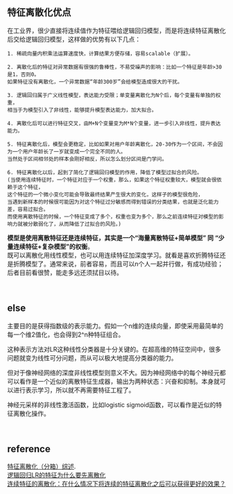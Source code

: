 ## 特征离散化优点
在工业界，很少直接将连续值作为特征喂给逻辑回归模型，而是将连续特征离散化后交给逻辑回归模型，这样做的优势有以下几点：
```
1. 稀疏向量内积乘法运算速度快，计算结果方便存储，容易scalable（扩展）。

2. 离散化后的特征对异常数据有很强的鲁棒性，不易受噪声的影响：比如一个特征是年龄>30是1，否则0。
如果特征没有离散化，一个异常数据“年龄300岁”会给模型造成很大的干扰。

3. 逻辑回归属于广义线性模型，表达能力受限；单变量离散化为N个后，每个变量有单独的权重，
相当于为模型引入了非线性，能够提升模型表达能力，加大拟合。

4. 离散化后可以进行特征交叉，由M+N个变量变为M*N个变量，进一步引入非线性，提升表达能力。

5. 特征离散化后，模型会更稳定，比如如果对用户年龄离散化，20-30作为一个区间，不会因为一个用户年龄长了一岁就变成一个完全不同的人。
当然处于区间相邻处的样本会刚好相反，所以怎么划分区间是门学问。

6. 特征离散化以后，起到了简化了逻辑回归模型的作用，降低了模型过拟合的风险。
(当使用连续特征时，一个特征对应于一个权重，那么，如果这个特征权重较大，模型就会很依赖于这个特征，
这个特征的一个微小变化可能会导致最终结果产生很大的变化，这样子的模型很危险，
当遇到新样本的时候很可能因为对这个特征过分敏感而得到错误的分类结果，也就是泛化能力差，容易过拟合。
而使用离散特征的时候，一个特征变成了多个，权重也变为多个，那么之前连续特征对模型的影响力就被分散弱化了，从而降低了过拟合的风险。)
```
**模型是使用离散特征还是连续特征，其实是一个“海量离散特征+简单模型” 同 “少量连续特征+复杂模型”的权衡**。  
既可以离散化用线性模型，也可以用连续特征加深度学习。就看是喜欢折腾特征还是折腾模型了。通常来说，前者容易，而且可以n个人一起并行做，有成功经验；后者目前看很赞，能走多远还须拭目以待。

&nbsp;
## else
主要目的是获得指数级的表示能力。假如一个n维的连续向量，即使采用最简单的每一个维2值化，也会得到2^n种特征组合。

这种表示方法对LR这种线性分类器是十分关键的。在超高维的特征空间中，很多问题就变为线性可分问题，而从可以极大地提高分类器的能力。

但对于像神经网络的深度非线性模型则意义不大。因为神经网络中的每个神经元都可以看作是一个近似的离散特征生成器，输出为两种状态：兴奋和抑制。本身就可以进行表示学习，所以就不再需要特征工程了。

神经元采样的非线性激活函数，比如logistic sigmoid函数，可以看作是近似的特征离散化操作。

&nbsp;
## reference
[特征离散化（分箱）综述](https://zhuanlan.zhihu.com/p/68865422).   
[逻辑回归LR的特征为什么要先离散化](https://blog.csdn.net/yang090510118/article/details/39478033)   
[连续特征的离散化：在什么情况下将连续的特征离散化之后可以获得更好的效果？](https://www.zhihu.com/question/31989952)
